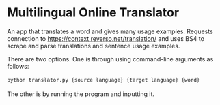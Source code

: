 # Multilingual Online Translator

An app that translates a word and gives many usage examples. Requests connection to
https://context.reverso.net/translation/ and uses BS4 to scrape and parse translations
and sentence usage examples.

There are two options. One is through using command-line arguments as follows:
<br></br>
```python translator.py {source language} {target language} {word}```
<br></br>
The other is by running the program and inputting it.


